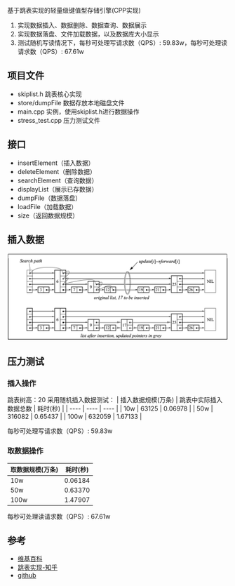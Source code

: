 基于跳表实现的轻量级键值型存储引擎(CPP实现)
1. 实现数据插入、数据删除、数据查询、数据展示 
2. 实现数据落盘、文件加载数据，以及数据库大小显示 
3. 测试随机写读情况下，每秒可处理写请求数（QPS）: 59.83w，每秒可处理读请求数（QPS）: 67.61w

## 项目文件
* skiplist.h 跳表核心实现
* store/dumpFile 数据存放本地磁盘文件
* main.cpp 实例，使用skiplist.h进行数据操作
* stress_test.cpp 压力测试文件

## 接口
* insertElement（插入数据）
* deleteElement（删除数据）
* searchElement（查询数据）
* displayList（展示已存数据）
* dumpFile（数据落盘）
* loadFile（加载数据）
* size（返回数据规模）

## 插入数据
![img](img1.jpg)

## 压力测试
### 插入操作
跳表树高：20
采用随机插入数据测试：
|  插入数据规模(万条) | 跳表中实际插入数据总数  | 耗时(秒)  |
|  ----  | ----  | ----  |
| 10w  | 63125   | 0.06978 |
| 50w  | 316082  | 0.65437 |
| 100w  | 632059 | 1.67133 |

每秒可处理写请求数（QPS）: 59.83w
### 取数据操作
|  取数据规模(万条)   | 耗时(秒)  |
|  ----  | ----  |
| 10w   | 0.06184 |
| 50w   | 0.63370 |
| 100w  | 1.47907 |

每秒可处理读请求数（QPS）: 67.61w
## 参考
* [维基百科](https://en.wikipedia.org/wiki/Skip_list)
* [跳表实现-知乎](https://zhuanlan.zhihu.com/p/224575404)
* [github](https://github.com/youngyangyang04/Skiplist-CPP)
